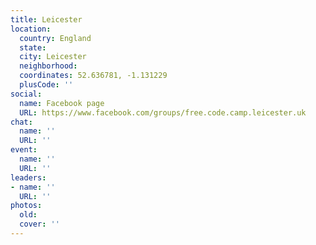 ```yaml
---
title: Leicester
location:
  country: England
  state: 
  city: Leicester
  neighborhood: 
  coordinates: 52.636781, -1.131229
  plusCode: ''
social:
  name: Facebook page
  URL: https://www.facebook.com/groups/free.code.camp.leicester.uk
chat:
  name: ''
  URL: ''
event:
  name: ''
  URL: ''
leaders:
- name: ''
  URL: ''
photos:
  old: 
  cover: ''
---
```

